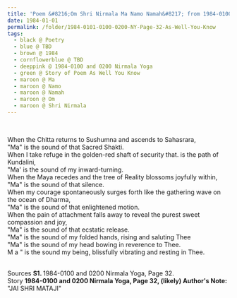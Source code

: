 ```yaml
---
title: 'Poem &#8216;Om Shri Nirmala Ma Namo Namah&#8217; from 1984-0100 and 0200 Nirmala Yoga, Page 32'
date: 1984-01-01
permalink: /folder/1984-0101-0100-0200-NY-Page-32-As-Well-You-Know
tags:
  - black @ Poetry
  - blue @ TBD
  - brown @ 1984
  - cornflowerblue @ TBD
  - deeppink @ 1984-0100 and 0200 Nirmala Yoga
  - green @ Story of Poem As Well You Know
  - maroon @ Ma
  - maroon @ Namo
  - maroon @ Namah
  - maroon @ Om
  - maroon @ Shri Nirmala
---
```


<br>

<p>
When the Chitta returns to Sushumna and ascends to Sahasrara,<br>
"Ma" is the sound of that Sacred Shakti.<br>
When I take refuge in the golden-red shaft of security that. is the path of Kundalini,<br>
"Ma' is the sound of my inward-turning.<br>
When the Maya recedes and the tree of Reality blossoms joyfully within,<br>
"Ma" is the sound of that silence.<br>
When my courage spontaneously surges forth like the gathering wave on the ocean of Dharma,<br>
"Ma" is the sound of that enlightened motion.<br>
When the pain of attachment falls away to reveal the purest sweet compassion and joy,<br>
"Ma" is the sound of that ecstatic release.<br>
"Ma" is the sound of my folded hands, rising and saluting Thee<br>
"Ma" is the sound of my head bowing in reverence to Thee.<br>
M a " is the sound my being, blissfully vibrating and resting in Thee.<br>
</p>

<br>

<wave-list>
<list-title color="DarkSeaGreen" width="40">Sources</list-title>
  <list-item color="BlanchedAlmond"  width="280"><b>S1. </b> 1984-0100 and 0200 Nirmala Yoga, Page 32.</list-item>
</wave-list>

<br>

<wave-list>
<list-title color="DarkSeaGreen" width="25">Story</list-title>
  <list-item color="BlanchedAlmond"  width="280"><b>1984-0100 and 0200 Nirmala Yoga, Page 32, (likely) Author's Note:</b> "JAI SHRI MATAJI"</list-item>
</wave-list>